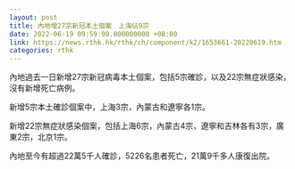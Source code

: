 ```yaml
---
layout: post
title: 內地增27宗新冠本土個案　上海佔9宗
date: 2022-06-19 09:59:09.000000000 +08:00
link: https://news.rthk.hk/rthk/ch/component/k2/1653661-20220619.htm
categories: rthk
---
```


內地過去一日新增27宗新冠病毒本土個案，包括5宗確診，以及22宗無症狀感染，沒有新增死亡病例。

新增5宗本土確診個案中，上海3宗，內蒙古和遼寧各1宗。

新增22宗無症狀感染個案，包括上海6宗，內蒙古4宗，遼寧和吉林各有3宗，廣東2宗，北京1宗。

內地至今有超過22萬5千人確診，5226名患者死亡，21萬9千多人康復出院。
